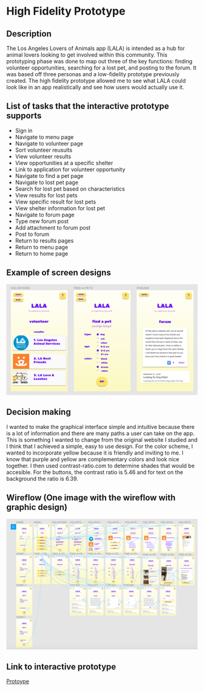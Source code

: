 # High Fidelity Prototype

## Description

The Los Angeles Lovers of Animals app (LALA) is intended as a hub for animal lovers looking to get involved within this community. This prototyping phase was done to map out three of the key functions: finding volunteer opportunities, searching for a lost pet, and posting to the forum. It was based off three personas and a low-fidelity prototype previously created. The high fidelity prototype allowed me to see what LALA could look like in an app realistically and see how users would actually use it. 

## List of tasks that the interactive prototype supports

* Sign in
* Navigate to menu page
* Navigate to volunteer page
* Sort volunteer reusults
* View volunteer results
* View opportunities at a specific shelter
* Link to application for volunteer opportunity
* Navigate to find a pet page
* Navigate to lost pet page
* Search for lost pet based on characteristics
* View results for lost pets
* View specific result for lost pets
* View shelter information for lost pet
* Navigate to forum page
* Type new forum post
* Add attachment to forum post
* Post to forum 
* Return to results pages
* Return to menu page
* Return to home page

## Example of screen designs
![3examples](newex.png)

## Decision making

I wanted to make the graphical interface simple and intuitive because there is a lot of information and there are many paths a user can take on the app. This is something I wanted to change from the original website I studied and I think that I achieved a simple, easy to use design. For the color scheme, I wanted to incorporate yellow because it is friendly and inviting to me. I know that purple and yellow are complementary colors and look nice together. I then used contrast-ratio.com to determine shades that would be accesible. For the buttons, the contrast ratio is 5.46 and for text on the background the ratio is 6.39.  

## Wireflow (One image with the wireflow with graphic design)

![wireflow](fullflow.png)

## Link to interactive prototype

[Protoype](https://www.figma.com/proto/yrt0fLRb55mjJpQWfaZFiy/HighFidelityPrototype?node-id=7%3A1&scaling=scale-down)
